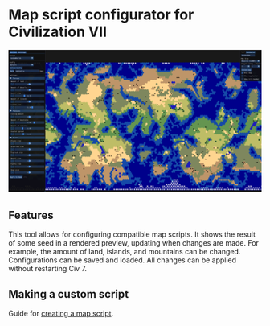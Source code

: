 # Map script configurator for Civilization VII

![Example of the tool](ConfiguratorExampleImage.png)

## Features

This tool allows for configuring compatible map scripts. It shows the result of some seed in a rendered preview, updating when changes are made.
For example, the amount of land, islands, and mountains can be changed.  
Configurations can be saved and loaded. All changes can be applied without restarting Civ 7.

## Making a custom script

Guide for [creating a map script](MODDING.md).
